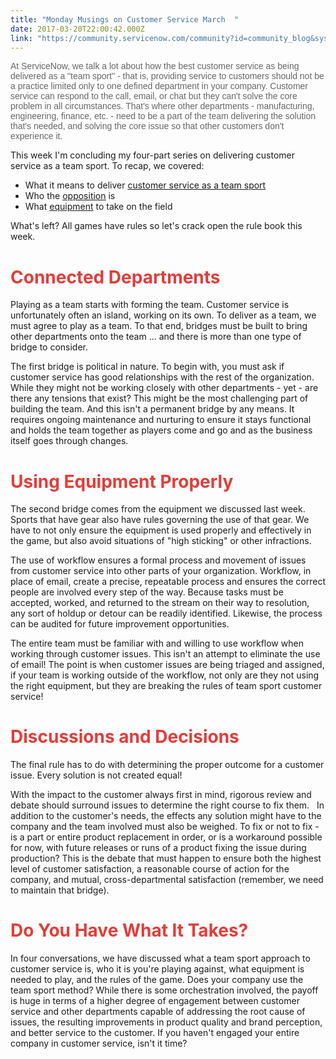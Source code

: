 ```yaml
---
title: "Monday Musings on Customer Service March  "
date: 2017-03-20T22:00:42.000Z
link: "https://community.servicenow.com/community?id=community_blog&sys_id=9e3daae5dbd0dbc01dcaf3231f9619fe"
---
```

<p style="font-family: arial, sans-serif; color: #666666;">At ServiceNow, we talk a lot about how the best customer service as being delivered as a "team sport" - that is, providing service to customers should not be a practice limited only to one defined department in your company. <span style="color: #666666; font-family: arial, sans-serif;">Customer service can respond to the call, email, or chat but they can't solve the core problem in all circumstances. That's where other departments - manufacturing, engineering, finance, etc. - need to be a part of the team </span>delivering the solution that's needed, and solving the core issue so that other customers don't experience it.</p><p style="font-family: arial, sans-serif; color: #666666;"></p><p>This week I'm concluding my four-part series on delivering customer service as a team sport. To recap, we covered:</p><p></p><ul><li>What it means to deliver <a title="" _jive_internal="true" href="/community?id=community_blog&sys_id=5ecd62e9dbd0dbc01dcaf3231f96195d">customer service as a team sport</a></li><li>Who the <a title="" _jive_internal="true" href="/community?id=community_blog&sys_id=85ecea65dbd0dbc01dcaf3231f9619a5">opposition</a> is</li><li>What <a title="" _jive_internal="true" href="/community?id=community_blog&sys_id=398ce6e1dbd0dbc01dcaf3231f961976">equipment</a> to take on the field</li></ul><p></p><p>What's left? All games have rules so let's crack open the rule book this week.</p><p></p><h1><span style="color: #e23d39;">Connected Departments</span></h1><p>Playing as a team starts with forming the team. Customer service is unfortunately often an island, working on its own. To deliver as a team, we must agree to play as a team. To that end, bridges must be built to bring other departments onto the team ... and there is more than one type of bridge to consider.</p><p></p><p>The first bridge is political in nature. To begin with, you must ask if customer service has good relationships with the rest of the organization. While they might not be working closely with other departments - yet - are there any tensions that exist? This might be the most challenging part of building the team. And this isn't a permanent bridge by any means. It requires ongoing maintenance and nurturing to ensure it stays functional and holds the team together as players come and go and as the business itself goes through changes.</p><p></p><h1><span style="color: #e23d39;">Using Equipment Properly</span></h1><p>The second bridge comes from the equipment we discussed last week. Sports that have gear also have rules governing the use of that gear. We have to not only ensure the equipment is used properly and effectively in the game, but also avoid situations of "high sticking" or other infractions. </p><p></p><p>The use of workflow ensures a formal process and movement of issues from customer service into other parts of your organization. Workflow, in place of email, create a precise, repeatable process and ensures the correct people are involved every step of the way. Because tasks must be accepted, worked, and returned to the stream on their way to resolution, any sort of holdup or detour can be readily identified. Likewise, the process can be audited for future improvement opportunities.</p><p></p><p>The entire team must be familiar with and willing to use workflow when working through customer issues. This isn't an attempt to eliminate the use of email! The point is when customer issues are being triaged and assigned, if your team is working outside of the workflow, not only are they not using the right equipment, but they are breaking the rules of team sport customer service!</p><p></p><h1><span style="color: #e23d39;">Discussions and Decisions</span></h1><p>The final rule has to do with determining the proper outcome for a customer issue. Every solution is not created equal!</p><p></p><p>With the impact to the customer always first in mind, rigorous review and debate should surround issues to determine the right course to fix them.   In addition to the customer's needs, the effects any solution might have to the company and the team involved must also be weighed. To fix or not to fix - is a part or entire product replacement in order, or is a workaround possible for now, with future releases or runs of a product fixing the issue during production? This is the debate that must happen to ensure both the highest level of customer satisfaction, a reasonable course of action for the company, and mutual, cross-departmental satisfaction (remember, we need to maintain that bridge).</p><p></p><h1><span style="color: #e23d39;">Do You Have What It Takes?</span></h1><p>In four conversations, we have discussed what a team sport approach to customer service is, who it is you're playing against, what equipment is needed to play, and the rules of the game. Does your company use the team sport method? While there is some orchestration involved, the payoff is huge in terms of a higher degree of engagement between customer service and other departments capable of addressing the root cause of issues, the resulting improvements in product quality and brand perception, and better service to the customer. If you haven't engaged your entire company in customer service, isn't it time?</p>